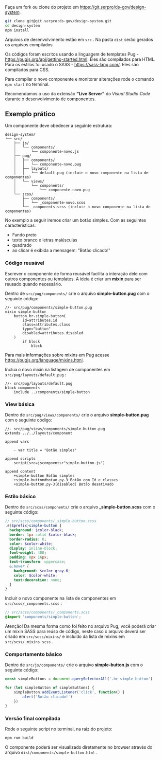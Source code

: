 Faça um fork ou clone do projeto em <https://git.serpro/ds-gov/design-system>.

``` bash
git clone git@git.serpro:ds-gov/design-system.git
cd design-system
npm install
```

Arquivos de desenvolvimento estão em `src` . Na pasta `dist` serão gerados os arquivos compilados.

Os códigos foram escritos usando a linguagem de templates Pug - <https://pugjs.org/api/getting-started.html>. Eles são compilados para HTML. Para os estilos foi usado o SASS - <https://sass-lang.com/>. Eles são compilados para CSS.

Para compilar o novo componente e monitorar alterações rode o comando `npm start` no terminal.

Recomendamos o uso da extensão **"Live Server"** do _Visual Studio Code_ durante o desenvolvimento de componentes.

## Exemplo prático

Um componente deve obedecer a seguinte estrutura:

``` text
design-system/
└── src/
    ├── js/
    │   └── components/
    │       └── componente-novo.js
    ├── pug/
    │   ├── components/
    │   │   └── componente-novo.pug
    │   ├── layouts/
    │   │   └── default.pug (incluir o novo componente na lista de componentes)
    │   └── views/
    │       └── components/
    │           └── componente-novo.pug
    └── scss/
        ├── components/
        │   └── _componente-novo.scss
        └── _components.scss (incluir o novo componente na lista de componentes)
```

No exemplo a seguir iremos criar um botão simples. Com as seguintes características:

* Fundo preto
* texto branco e letras maiúsculas
* quadrado
* ao clicar é exibida a mensagem: "Botão clicado!"

### Código reusável

Escrever o componente de forma reusável facilita a interação dele com outros componentes ou templates. A ideia é criar um **mixin** para ser reusado quando necessário.

Dentro de `src/pug/components/` crie o arquivo **simple-button.pug** com o seguinte código:

``` pug
//- src/pug/components/simple-button.pug
mixin simple-button
    button.br-simple-button(
        id=attributes.id
        class=attributes.class
        type="button"
        disabled=attributes.disabled
    )
        if block
            block
```

Para mais informações sobre mixins em Pug acesse <https://pugjs.org/language/mixins.html>.

Inclua o novo mixin na listagem de componentes em `src/pug/layouts/default.pug` :

``` pug
//- src/pug/layouts/default.pug
block components
    include ../components/simple-button
```

### View básica

Dentro de `src/pug/views/components/` crie o arquivo **simple-button.pug** com o seguinte código:

``` pug
//- src/pug/views/components/simple-button.pug
extends ../../layouts/component

append vars

    - var title = "Botão simples"

append scripts
    script(src=jscompoents+"simple-button.js")

append content
    +simple-button Botão simples
    +simple-button#botao.py-3 Botão com Id e classes
    +simple-button.py-3(disabled) Botão desativado
```

### Estilo básico

Dentro de `src/scss/components/` crie o arquivo **\_simple-button.scss** com o seguinte código:

``` scss
// src/scss/components/_simple-button.scss
.#{$prefix}simple-button {
  background: $color-black;
  border: 1px solid $color-black;
  border-radius: 0;
  color: $color-white;
  display: inline-block;
  font-weight: 400;
  padding: 8px 16px;
  text-transform: uppercase;
  &:hover {
    background: $color-gray-6;
    color: $color-white;
    text-decoration: none;
  }
}
```

Incluir o novo componente na lista de componentes em `src/scss/_components.scss` :

``` scss
// src/scss/components/_components.scss
@import 'components/simple-button';
```

Atenção! Da mesma forma como foi feito no arquivo Pug, você poderá criar um mixin SASS para reúso de código, neste caso o arquivo deverá ser criado em `src/scss/mixins/` e incluído da lista de mixins em `src/scss/_mixins.scss` .

### Comportamento básico

Dentro de `src/js/components/` crie o arquivo **simple-button.js** com o seguinte código:

``` js
const simpleButtons = document.querySelectorAll('.br-simple-button')

for (let simpleButton of simpleButtons) {
    simpleButton.addEventListener('click', function() {
        alert('Botão clicado!')
    })
}
```

### Versão final compilada

Rode o seguinte script no terminal, na raiz do projeto:

``` bash
npm run build
```

O componente poderá ser visualizado diretamente no browser através do arquivo `dist/components/simple-button.html` .

